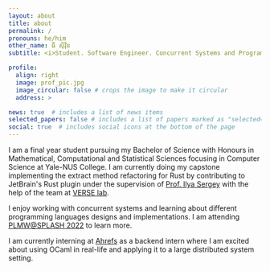```yaml
---
layout: about
title: about
permalink: /
pronouns: he/him
other_name: ធី សុិវុិន
subtitle: <i>Student. Software Engineer. Concurrent Systems and Programming Languages Enthusiast.</i>

profile:
  align: right
  image: prof_pic.jpg
  image_circular: false # crops the image to make it circular
  address: >

news: true  # includes a list of news items
selected_papers: false # includes a list of papers marked as "selected={true}"
social: true  # includes social icons at the bottom of the page
---
```


I am a final year student pursuing my Bachelor of Science with Honours in Mathematical, Computational and Statistical Sciences focusing in Computer Science at Yale-NUS College.  I am currently doing my capstone implementing the extract method refactoring for Rust by contributing to JetBrain's Rust plugin under the supervision of [Prof. Ilya Sergey](https://ilyasergey.net/) with the help of the team at [VERSE lab](https://verse-lab.github.io/).  

I enjoy working with concurrent systems and learning about different programming languages designs and implementations.  I am attending [PLMW@SPLASH 2022](https://2022.splashcon.org/track/splash-2022-PLMW) to learn more.  

I am currently interning at [Ahrefs](https://ahrefs.com/) as a backend intern where I am excited about using OCaml in real-life and applying it to a large distributed system setting.  
